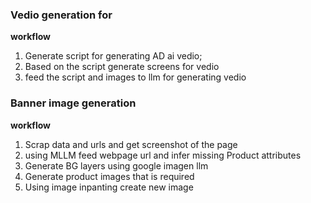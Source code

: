 ### Vedio generation for <!-- .slide:  -->

**workflow**
1. Generate script for generating AD ai vedio;
2. Based on the script generate screens for vedio
3. feed the script and images to llm for generating vedio


### Banner image generation 

**workflow**
1. Scrap data and urls and get screenshot of the page
2. using MLLM feed webpage url and infer missing Product attributes
3. Generate BG layers using google imagen llm
4. Generate product images that is required
5. Using image inpanting create new image